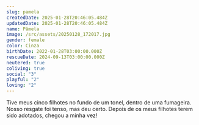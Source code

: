 ```yaml
---
slug: pamela
createdDate: 2025-01-28T20:46:05.484Z
updatedDate: 2025-01-28T20:46:05.484Z
name: Pâmela
image: /src/assets/20250128_172017.jpg
gender: female
color: Cinza
birthDate: 2022-01-28T03:00:00.000Z
rescueDate: 2024-09-13T03:00:00.000Z
neutered: true
coliving: true
social: "3"
playful: "2"
loving: "2"
---
```


Tive meus cinco filhotes no fundo de um tonel, dentro de uma fumageira. Nosso resgate foi tenso, mas deu certo. Depois de os meus filhotes terem sido adotados, chegou a minha vez!
